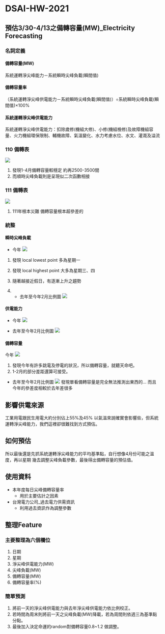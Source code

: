 # DSAI-HW-2021
## 預估3/30-4/13之備轉容量(MW)_Electricity Forecasting
### 名詞定義
#### 備轉容量(MW)
系統運轉淨尖峰能力－系統瞬時尖峰負載(瞬間值)
#### 備轉容量率
（系統運轉淨尖峰供電能力－系統瞬時尖峰負載(瞬間值)）÷系統瞬時尖峰負載(瞬間值)×100%
#### 系統運轉淨尖峰供電能力
系統運轉淨尖峰供電能力：扣除歲修(機組大修)、小修(機組檢修)及故障機組容量、火力機組環保限制、輔機故障、氣溫變化、水力考慮水位、水文、灌溉及溢流
### 110 備轉表
![](https://i.imgur.com/R8Qnjo1.png)
1. 發現1-4月備轉容量較穩定 約再2500-3500間
2. 而順時尖峰負載則是呈現似二次函數相接
### 111 備轉表
![](https://i.imgur.com/xVkcBi9.png)
1. 111年根本災難 備轉容量根本超參差的
### 統整
#### 瞬時尖峰負載
* 今年
![](https://i.imgur.com/KGYJoQK.png)

1. 發現  local lowest point 多為星期一
2. 發現 local highest point 大多為星期三、四
3. 隨著越接近假日，有逐漸上升之趨勢

5. * 去年至今年2月比例圖
![](https://i.imgur.com/R0pULMW.png)


#### 供電能力
* 今年
![](https://i.imgur.com/7ywFbCh.png)


* 去年至今年2月比例圖
![](https://i.imgur.com/OJfmvul.png)

#### 備轉容量
今年
![](https://i.imgur.com/8t2qDz7.png)
1. 發現今年有許多跳電及停電的狀況，所以備轉容量，就聽天命吧。
2. 1-2月的部分差距還算可接受。
* 去年至今年2月比例圖
![](https://i.imgur.com/AS5DlGF.png)
發現單看備轉容量是完全無法推測出東西的...
而且今年的參差度相較於去年差很多




## 影響供電來源
工業用電跟民生用電大約分別佔上55%及45%
以氣溫來說確實會影響些，但系統運轉淨尖峰能力，我們這裡卻很難找到方式預估。
## 如何預估
所以最後還是先抓系統運轉淨尖峰能力的平均基準點，自行想像4月份可能之溫度，再以星期
幾去調整尖峰負載參數，最後得出備轉容量的預估值。

## 使用資料
* 本年度每日尖峰備轉容量率
    * 用於主要估計之因素
* 台灣電力公司_過去電力供需資訊
    * 利用過去資訊作為調整參數
## 整理Feature
### 主要整理為六個欄位
1. 日期
2. 星期
3. 淨尖峰供電能力(MW)
4. 尖峰負載(MW)
5. 備轉容量(MW)
6. 備轉容量率(%)

### 簡單預測
1. 將前一天的淨尖峰供電能力與去年淨尖峰供電能力依比例校正。
2. 若時間為周末則將前一天之尖峰負載(MW)降載，若為周間則依週三為基準點分點。
3. 最後加入決定命運的random對備轉容量0.8~1.2 做調整。

